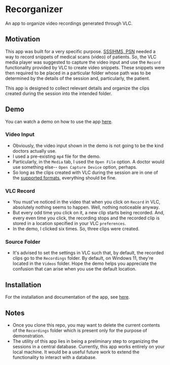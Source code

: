 # Recorganizer
An app to organize video recordings generated through VLC.

## Motivation
This app was built for a very specific purpose. [SSSIHMS, PSN](https://sssihms.org/) needed a way to record snippets of medical scans (video) of patients. So, the VLC media player was suggested to capture the video input and use the `Record` functionality provided by VLC to create video snippets. These snippets were then required to be placed in a particular folder whose path was to be determined by the details of the session and, particularly, the patient.

This app is designed to collect relevant details and organize the clips created during the session into the intended folder.

## Demo
You can watch a demo on how to use the app [here](https://clipchamp.com/watch/OOBeGDEB2bq).

### Video Input
* Obviously, the video input shown in the demo is not going to be the kind doctors actually use.
* I used a pre-existing `mp4` file for the demo.
* Particularly, in the `Media` tab, I used the `Open File` option. A doctor would use something else-- `Open Capture Device` option, perhaps.
* So long as the clips created with VLC during the session are in one of the [supported formats](https://sai-nandan-desetti.github.io/Recorganizer/backend.services.html#backend.services.fileService.video_recordings), everything should be fine.

### VLC Record
* You must've noticed in the video that when you click on `Record` in VLC, absolutely nothing seems to happen. Well, nothing noticeable anyway.
* But every odd time you click on it, a new clip starts being recorded. And, every even time you click, the recording stops and the recorded clip is stored in a location specified in your VLC `preferences`.
* In the demo, I clicked six times. So, three clips were created.

### Source Folder
* It's advised to set the settings in VLC such that, by default, the recorded clips go to the `Recordings` folder. By default, on Windows 11, they're located in the `Videos` folder. Hope the demo helps you appreciate the confusion that can arise when you use the default location.

## Installation
For the installation and documentation of the app, see [here](https://sai-nandan-desetti.github.io/Recorganizer/).

## Notes
* Once you clone this repo, you may want to delete the current contents of the `Recordings` folder which is present only for the purpose of demonstration.
* The utility of this app lies in being a preliminary step to organizing the sessions in a central database. Currently, this app works entirely on your local machine. It would be a useful future work to extend the functionality to interact with a database.
